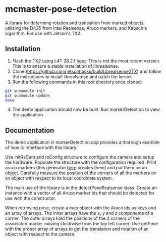 # mcmaster-pose-detection

A library for determing rotation and translation from marked objects, utilizing the D435 from Intel Realsense, Aruco markers,
and Kabsch's algorithm.  For use with Jetson's TX2.

## Installation
1. Flash the TX2 using L4T 28.2.1 [here](https://developer.nvidia.com/embedded/linux-tegra-r2821). This is not the most recent version.  This is to ensure a stable installation of librealsense.
2. Clone (https://github.com/jetsonhacks/buildLibrealsense2TX) and follow the instructions to install librealsense and patch the kernel.
3. Run the following commands in this root directory once cloned:
```bash
git submodule init
git submodule update
make
```
4. The demo application should now be built.  Run markerDetection to view the application.

## Documentation

The demo application in markerDetection.cpp provides a thorough example of how to interface with this library.

Use initRsCam and rsConfig structure to configure the camera and setup the hardware. Populate the structure with the configuration required.
Print aruco markers (this generator [here](http://chev.me/arucogen/) creates them) and put them on an object.  Carefully measure the position of the
corners of all the markers on an object with respect to its local coordinate system.

The main use of the library is in the detectPoseRealsense class.  Create an instance with a vector of all Aruco marker ids
that should be detected for use with the constructor.

When retrieving pose, create a map object with the Aruco ids as keys and an array of arrays.  The inner arrays have the x, y and z
components of a corner.  The outer arrays hold the positions of the 4 corners of the associated marker moving clockwise from the top left corner.
Use getPose with the proper array of arrays to get the translation and rotation of an object with respect to the camera.
